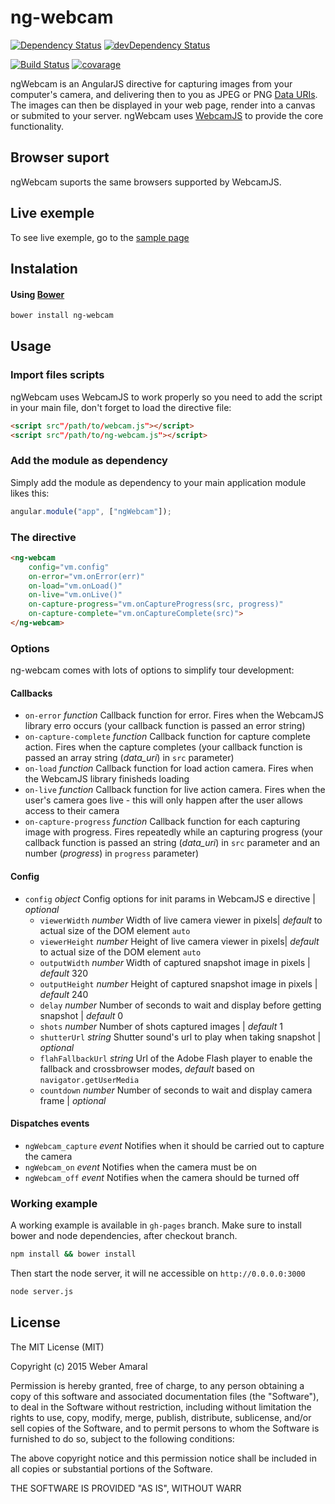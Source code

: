 # ng-webcam

[![Dependency Status](https://david-dm.org/weberamaral/ng-webcam.svg)](https://david-dm.org/weberamaral/ng-webcam)
[![devDependency Status](https://david-dm.org/weberamaral/ng-webcam/dev-status.svg)](https://david-dm.org/weberamaral/ng-webcam#info=devDependencies)


[![Build Status](https://travis-ci.org/weberamaral/ng-webcam.svg?branch=master)](https://travis-ci.org/weberamaral/ng-webcam)
[![covarage](https://codecov.io/gh/weberamaral/ng-webcam/branch/master/graph/badge.svg)](https://codecov.io/gh/weberamaral/ng-webcam)

ngWebcam is an AngularJS directive for capturing images from your computer's camera, and delivering then to you as JPEG 
 or PNG [Data URIs](https://en.wikipedia.org/wiki/Data_URI_scheme). The images can then be displayed in your web page, render 
 into a canvas or submited to your server. ngWebcam uses [WebcamJS](https://github.com/jhuckaby/webcamjs) to provide the 
 core functionality.
 
## Browser suport
 
ngWebcam suports the same browsers supported by WebcamJS. 


## Live exemple

To see live exemple, go to the [sample page](https://weberamaral.github.io/ng-webcam/)

## Instalation

#### Using [Bower](http://bower.io)

```bash
bower install ng-webcam
```

## Usage

### Import files scripts

ngWebcam uses WebcamJS to work properly so you need to add the script in your main file, don't forget to load the directive file:

```html
<script src"/path/to/webcam.js"></script>
<script src"/path/to/ng-webcam.js"></script>
```

### Add the module as dependency

Simply add the module as dependency to your main application module likes this:
```javascript
angular.module("app", ["ngWebcam"]);
```

### The directive

```html
<ng-webcam 
    config="vm.config"
    on-error="vm.onError(err)"
    on-load="vm.onLoad()"
    on-live="vm.onLive()"
    on-capture-progress="vm.onCaptureProgress(src, progress)"
    on-capture-complete="vm.onCaptureComplete(src)">
</ng-webcam>
```

### Options

ng-webcam comes with lots of options to simplify tour development:

#### Callbacks

* `on-error` _function_ Callback function for error. Fires when the WebcamJS library erro occurs 
(your callback function is passed an error string)
* `on-capture-complete` _function_ Callback function for capture complete action. Fires when the capture completes
(your callback function is passed an array string (_data_uri_) in `src` parameter)
* `on-load` _function_ Callback function for load action camera. Fires when the WebcamJS library finisheds loading
* `on-live` _function_ Callback function for live action camera. Fires when the user's camera goes live - this will only
happen after the user allows access to their camera
* `on-capture-progress` _function_ Callback function for each capturing image with progress. Fires repeatedly while an capturing
progress (your callback function is passed an string (_data_uri_) in `src` parameter and an number (_progress_) in `progress`
parameter)

#### Config

* `config` _object_ Config options for init params in WebcamJS e directive | _optional_
    - `viewerWidth` _number_ Width of live camera viewer in pixels| _default_ to actual size of the DOM element `auto`
    - `viewerHeight` _number_ Height of live camera viewer in pixels| _default_ to actual size of the DOM element `auto`
    - `outputWidth` _number_ Width of captured snapshot image in pixels | _default_ 320
    - `outputHeight` _number_ Height of captured snapshot image in pixels | _default_ 240
    - `delay` _number_ Number of seconds to wait and display before getting snapshot | _default_ 0
    - `shots` _number_ Number of shots captured images | _default_ 1
    - `shutterUrl` _string_ Shutter sound's url to play when taking snapshot | _optional_
    - `flahFallbackUrl` _string_ Url of the Adobe Flash player to enable the fallback and crossbrowser modes, _default_ 
    based on `navigator.getUserMedia`
    - `countdown` _number_ Number of seconds to wait and display camera frame | _optional_

#### Dispatches events

* `ngWebcam_capture` _event_ Notifies when it should be carried out to capture the camera
* `ngWebcam_on` _event_ Notifies when the camera must be on
* `ngWebcam_off` _event_ Notifies when the camera should be turned off

### Working example

A working example is available in `gh-pages` branch. Make sure to install bower and node dependencies, after checkout
branch.

```bash
npm install && bower install
```

Then start the node server, it will ne accessible on `http://0.0.0.0:3000`

```bash
node server.js
```

## License

The MIT License (MIT)

Copyright (c) 2015 Weber Amaral

Permission is hereby granted, free of charge, to any person obtaining a copy of this software and associated documentation files (the "Software"), to deal in the Software without restriction, including without limitation the rights to use, copy, modify, merge, publish, distribute, sublicense, and/or sell copies of the Software, and to permit persons to whom the Software is furnished to do so, subject to the following conditions:

The above copyright notice and this permission notice shall be included in all copies or substantial portions of the Software.

THE SOFTWARE IS PROVIDED "AS IS", WITHOUT WARR

